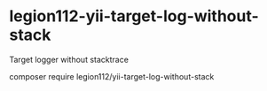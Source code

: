 # legion112-yii-target-log-without-stack
Target logger without stacktrace 

composer require legion112/yii-target-log-without-stack
